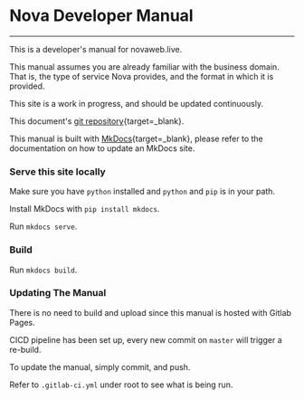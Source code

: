 # Nova Developer Manual

---

This is a developer's manual for novaweb.live.

This manual assumes you are already familiar with the business domain. That is, the type of service
Nova provides, and the format in which it is provided.

This site is a work in progress, and should be updated continuously.

This
document's [git repository](https://gitlab.com/nova35/novaweb/v2/developer-manual){target=_blank}.

This manual is built
with [MkDocs](https://gitlab.com/nova35/novaweb/v2/developer-manual){target=_blank}, please refer to
the documentation on how to update an MkDocs site.

### Serve this site locally

Make sure you have `python` installed and `python` and `pip` is in your path.

Install MkDocs with `pip install mkdocs`.

Run `mkdocs serve`.

### Build

Run `mkdocs build`.

### Updating The Manual

There is no need to build and upload since this manual is hosted with Gitlab Pages.

CICD pipeline has been set up, every new commit on `master` will trigger a re-build.

To update the manual, simply commit, and push.

Refer to `.gitlab-ci.yml` under root to see what is being run.

